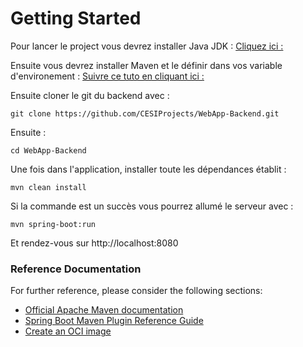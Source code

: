 # Getting Started

Pour lancer le project vous devrez installer Java JDK :
[Cliquez ici :](https://www.oracle.com/java/technologies/downloads/#jdk21-windows)

Ensuite vous devrez installer Maven et le définir dans vos variable d'environement :
[Suivre ce tuto en cliquant ici :](https://phoenixnap.com/kb/install-maven-windows)

Ensuite cloner le git du backend avec : 

```git clone https://github.com/CESIProjects/WebApp-Backend.git```

Ensuite :

```cd WebApp-Backend```

Une fois dans l'application, installer toute les dépendances établit : 

```mvn clean install```

Si la commande est un succès vous pourrez allumé le serveur avec :

```mvn spring-boot:run```

Et rendez-vous sur http://localhost:8080


### Reference Documentation
For further reference, please consider the following sections:

* [Official Apache Maven documentation](https://maven.apache.org/guides/index.html)
* [Spring Boot Maven Plugin Reference Guide](https://docs.spring.io/spring-boot/docs/3.1.5/maven-plugin/reference/html/)
* [Create an OCI image](https://docs.spring.io/spring-boot/docs/3.1.5/maven-plugin/reference/html/#build-image)


